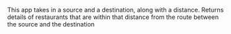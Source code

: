 This app takes in a source and a destination, along with a distance. Returns details of restaurants that are within that distance from the route between the source and the destination